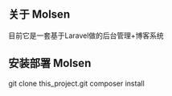 
## 关于 Molsen

目前它是一套基于Laravel做的后台管理+博客系统

## 安装部署 Molsen

git clone this_project.git
composer install
